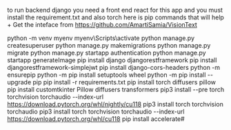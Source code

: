 

to run backend django you need a front end react for this app and you must install the requirement.txt
and also torch here is pip commands that will help +  Get the inteface from https://github.com/AmartiSamia/VisionText 

python -m venv myenv
myenv\Scripts\activate
python manage.py createsuperuser
python manage.py makemigrations
python manage.py migrate
python manage.py startapp authentication
python manage.py startapp generateImage
pip install django djangorestframework
pip install djangorestframework-simplejwt
pip install django-cors-headers
python -m ensurepip
python -m pip install setuptools wheel
python -m pip install --upgrade pip
pip install -r requirements.txt
pip install torch diffusers pillow
pip install customtkinter Pillow diffusers transformers
pip3 install --pre torch torchvision torchaudio --index-url https://download.pytorch.org/whl/nightly/cu118
pip3 install torch torchvision torchaudio
pip3 install torch torchvision torchaudio --index-url https://download.pytorch.org/whl/cu118
pip install accelerate#   
 
 
